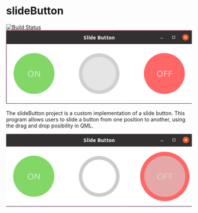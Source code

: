 # slideButton
[![Build Status](https://github.com/masoumehhsn/slideButton/tree/main/.github/workflows/main.yml/badge.svg)](https://github.com/masoumehhsn/slideButton/actions)
![alt text](https://github.com/masoomehsn/slideButton/blob/main/slideButton/ScreenshotSlideButton1.png)

The slideButton project is a custom implementation of a slide button. This program allows users to slide a button from one position to another, using the drag and drop posibility in QML.

![alt text](https://github.com/masoomehsn/slideButton/blob/main/slideButton/ScreenshotSlideButton2.png)


